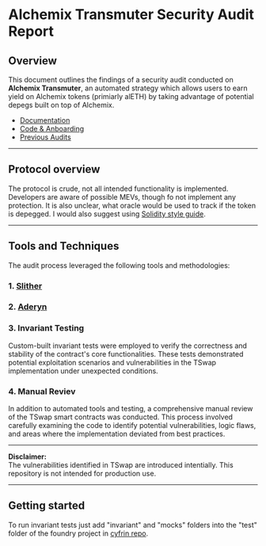 # Alchemix Transmuter Security Audit Report

## Overview

This document outlines the findings of a security audit conducted on **Alchemix Transmuter**, an automated strategy which allows users to earn yield on Alchemix tokens (primiarly alETH) by taking advantage of potential depegs built on top of Alchemix.

- [Documentation](https://docs.alchemix.fi/)
- [Code & Anboarding](https://github.com/Cyfrin/2024-12-alchemix)
- [Previous Audits](https://github.com/Cyfrin/2024-12-alchemix/issues/1)

---

## Protocol overview

The protocol is crude, not all intended functionality is implemented. Developers are aware of possible MEVs, though fo not implement any protection. It is also unclear, what oracle would be used to track if the token is depegged. I would also suggest using [Solidity style guide](https://docs.soliditylang.org/en/latest/style-guide.html).

---

## Tools and Techniques

The audit process leveraged the following tools and methodologies:

### 1. **[Slither](https://github.com/crytic/slither)**  

### 2. **[Aderyn](https://github.com/Cyfrin/aderyn)**  

### 3. **Invariant Testing**  
Custom-built invariant tests were employed to verify the correctness and stability of the contract's core functionalities. These tests demonstrated potential exploitation scenarios and vulnerabilities in the TSwap implementation under unexpected conditions.

### 4. **Manual Reviev**
In addition to automated tools and testing, a comprehensive manual review of the TSwap smart contracts was conducted. This process involved carefully examining the code to identify potential vulnerabilities, logic flaws, and areas where the implementation deviated from best practices.

---

**Disclaimer:**  
The vulnerabilities identified in TSwap are introduced intentially. This repository is not intended for production use.

---

## Getting started 

To run invariant tests just add "invariant" and "mocks" folders into the "test" folder of the foundry project in [cyfrin repo](https://github.com/Cyfrin/5-t-swap-audit).
